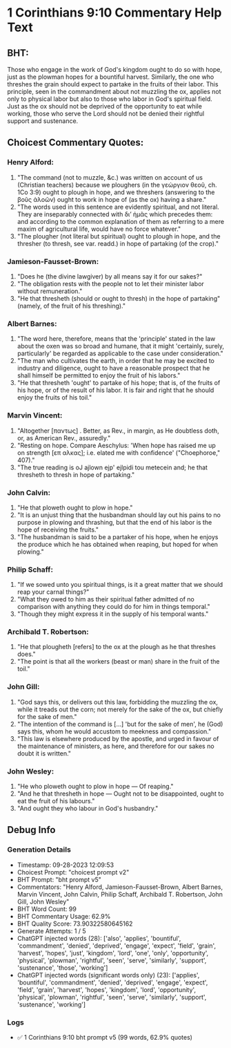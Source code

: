 # 1 Corinthians 9:10 Commentary Help Text

## BHT:
Those who engage in the work of God's kingdom ought to do so with hope, just as the plowman hopes for a bountiful harvest. Similarly, the one who threshes the grain should expect to partake in the fruits of their labor. This principle, seen in the commandment about not muzzling the ox, applies not only to physical labor but also to those who labor in God's spiritual field. Just as the ox should not be deprived of the opportunity to eat while working, those who serve the Lord should not be denied their rightful support and sustenance.

## Choicest Commentary Quotes:
### Henry Alford:
1. "The command (not to muzzle, &c.) was written on account of us (Christian teachers) because we ploughers (in the γεώργιον θεοῦ, ch. 1Co 3:9) ought to plough in hope, and we threshers (answering to the βοῦς ἀλοῶν) ought to work in hope of (as the ox) having a share." 
2. "The words used in this sentence are evidently spiritual, and not literal. They are inseparably connected with διʼ ἡμᾶς which precedes them: and according to the common explanation of them as referring to a mere maxim of agricultural life, would have no force whatever."
3. "The plougher (not literal but spiritual) ought to plough in hope, and the thresher (to thresh, see var. readd.) in hope of partaking (of the crop)."

### Jamieson-Fausset-Brown:
1. "Does he (the divine lawgiver) by all means say it for our sakes?"
2. "The obligation rests with the people not to let their minister labor without remuneration."
3. "He that thresheth (should or ought to thresh) in the hope of partaking" (namely, of the fruit of his threshing)."

### Albert Barnes:
1. "The word here, therefore, means that the 'principle' stated in the law about the oxen was so broad and humane, that it might 'certainly, surely, particularly' be regarded as applicable to the case under consideration."
2. "The man who cultivates the earth, in order that he may be excited to industry and diligence, ought to have a reasonable prospect that he shall himself be permitted to enjoy the fruit of his labors."
3. "He that thresheth 'ought' to partake of his hope; that is, of the fruits of his hope, or of the result of his labor. It is fair and right that he should enjoy the fruits of his toil."

### Marvin Vincent:
1. "Altogether [παντως] . Better, as Rev., in margin, as He doubtless doth, or, as American Rev., assuredly."
2. "Resting on hope. Compare Aeschylus: 'When hope has raised me up on strength [επ αλκας]; i.e. elated me with confidence' ("Choephoroe," 407)."
3. "The true reading is oJ ajlown ejp' ejlpidi tou metecein and; he that thresheth to thresh in hope of partaking."

### John Calvin:
1. "He that ploweth ought to plow in hope." 
2. "It is an unjust thing that the husbandman should lay out his pains to no purpose in plowing and thrashing, but that the end of his labor is the hope of receiving the fruits."
3. "The husbandman is said to be a partaker of his hope, when he enjoys the produce which he has obtained when reaping, but hoped for when plowing."

### Philip Schaff:
1. "If we sowed unto you spiritual things, is it a great matter that we should reap your carnal things?" 
2. "What they owed to him as their spiritual father admitted of no comparison with anything they could do for him in things temporal."
3. "Though they might express it in the supply of his temporal wants."

### Archibald T. Robertson:
1. "He that plougheth [refers] to the ox at the plough as he that threshes does."
2. "The point is that all the workers (beast or man) share in the fruit of the toil."

### John Gill:
1. "God says this, or delivers out this law, forbidding the muzzling the ox, while it treads out the corn; not merely for the sake of the ox, but chiefly for the sake of men."
2. "The intention of the command is [...] 'but for the sake of men', he (God) says this, whom he would accustom to meekness and compassion."
3. "This law is elsewhere produced by the apostle, and urged in favour of the maintenance of ministers, as here, and therefore for our sakes no doubt it is written."

### John Wesley:
1. "He who ploweth ought to plow in hope — Of reaping."
2. "And he that thresheth in hope — Ought not to be disappointed, ought to eat the fruit of his labours."
3. "And ought they who labour in God's husbandry."


## Debug Info
### Generation Details
- Timestamp: 09-28-2023 12:09:53
- Choicest Prompt: "choicest prompt v2"
- BHT Prompt: "bht prompt v5"
- Commentators: "Henry Alford, Jamieson-Fausset-Brown, Albert Barnes, Marvin Vincent, John Calvin, Philip Schaff, Archibald T. Robertson, John Gill, John Wesley"
- BHT Word Count: 99
- BHT Commentary Usage: 62.9%
- BHT Quality Score: 73.90322580645162
- Generate Attempts: 1 / 5
- ChatGPT injected words (28):
	['also', 'applies', 'bountiful', 'commandment', 'denied', 'deprived', 'engage', 'expect', 'field', 'grain', 'harvest', 'hopes', 'just', 'kingdom', 'lord', 'one', 'only', 'opportunity', 'physical', 'plowman', 'rightful', 'seen', 'serve', 'similarly', 'support', 'sustenance', 'those', 'working']
- ChatGPT injected words (significant words only) (23):
	['applies', 'bountiful', 'commandment', 'denied', 'deprived', 'engage', 'expect', 'field', 'grain', 'harvest', 'hopes', 'kingdom', 'lord', 'opportunity', 'physical', 'plowman', 'rightful', 'seen', 'serve', 'similarly', 'support', 'sustenance', 'working']

### Logs
- ✅ 1 Corinthians 9:10 bht prompt v5 (99 words, 62.9% quotes)